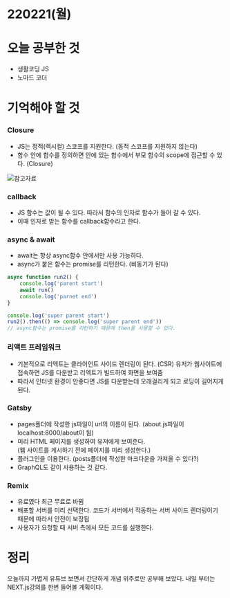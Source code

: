 # 220221(월)

# 오늘 공부한 것

- 생활코딩 JS
- 노마드 코더

# 기억해야 할 것

### Closure

- JS는 정적(렉시컬) 스코프를 지원한다. (동적 스코프를 지원하지 않는다)
- 함수 안에 함수를 정의하면 안에 있는 함수에서 부모 함수의 scope에 접근할 수 있다. (Closure)

![참고자료](https://s3.us-west-2.amazonaws.com/secure.notion-static.com/8bfb5e89-d1c3-4787-b448-61f3bff14416/Untitled.png?X-Amz-Algorithm=AWS4-HMAC-SHA256&X-Amz-Content-Sha256=UNSIGNED-PAYLOAD&X-Amz-Credential=AKIAT73L2G45EIPT3X45%2F20220221%2Fus-west-2%2Fs3%2Faws4_request&X-Amz-Date=20220221T141356Z&X-Amz-Expires=86400&X-Amz-Signature=3e58620b231357c2fcde0563f25dba57d09927081577e87096524c8008df0bea&X-Amz-SignedHeaders=host&response-content-disposition=filename%20%3D%22Untitled.png%22&x-id=GetObject)

### callback

- JS 함수는 값이 될 수 있다. 따라서 함수의 인자로 함수가 들어 갈 수 있다.
- 이때 인자로 받는 함수를 callback함수라고 한다.

### async & await

- await는 항상 async함수 안에서만 사용 가능하다.
- async가 붙은 함수는 promise를 리턴한다. (비동기가 된다)

```jsx
async function run2() {
	console.log('parent start')
	await run()
	console.log('parnet end')
}

console.log('super parent start')
run2().then(() => console.log('super parent end')) 
// async함수는 promise를 리턴하기 때문에 then을 사용할 수 있다.
```

### 리액트 프레임워크

- 기본적으로 리엑트는 클라이언트 사이드 렌더링이 된다. (CSR)
유저가 웹사이트에 접속하면 JS를 다운받고 리엑트가 빌드하여 화면을 보여줌
- 따라서 인터넷 환경이 안좋다면 JS를 다운받는데 오래걸리게 되고 로딩이 길어지게 된다.

### Gatsby

- pages폴더에 작성한 js파일이 url의 이름이 된다. (about.js파일이 localhost:8000/about이 됨)
- 미리 HTML 페이지를 생성하여 유저에게 보여준다.  
(웹 사이트를 게시하기 전에 페이지를 미리 생성한다.)
- 플러그인을 이용한다. (posts폴더에 작성한 마크다운을 가져올 수 있다?)
- GraphQL도 같이 사용하는 것 같다.

### Remix

- 유료였다 최근 무료로 바뀜
- 배포할 서버를 미리 선택한다. 코드가 서버에서 작동하는 서버 사이드 렌더링이기 때문에
따라서 안전이 보장됨
- 사용자가 요청할 때 서버 측에서 모든 코드를 실행한다.

# 정리

오늘까지 가볍게 유튜브 보면서 간단하게 개념 위주로만 공부해 보았다. 
내일 부터는 NEXT.js강의를 한번 들어볼 계획이다.
